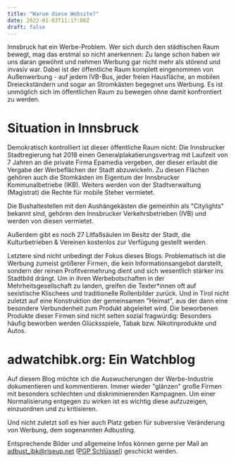 ```yaml
---
title: "Warum diese Website?"
date: 2022-01-03T11:17:08Z
draft: false
---
```


Innsbruck hat ein Werbe-Problem. 
Wer sich durch den städtischen Raum bewegt, mag das erstmal so nicht anerkennen:
Zu lange schon haben wir uns daran gewöhnt und nehmen Werbung gar nicht mehr als
störend und invasiv war.
Dabei ist der öffentliche Raum komplett eingenommen von Außenwerbung - auf jedem IVB-Bus, jeder freien Hausfläche, an mobilen Dreieckständern und sogar an Stromkästen begegnet uns Werbung.
Es ist unmöglich sich im öffentlichen Raum zu bewegen ohne damit konfrontiert zu werden.

# Situation in Innsbruck

Demokratisch kontrolliert ist dieser öffentliche Raum nicht: Die Innsbrucker Stadtregierung
hat 2018 einen Generalplakatierungsvertrag mit Laufzeit
von 7 Jahren an die
private Firma Epamedia vergeben, der dieser erlaubt die Vergabe der Werbeflächen
der Stadt abzuwickeln.
Zu diesen Flächen gehören auch die Stomkästen im Eigentum der Innsbrucker
Kommunalbetriebe (IKB).
Weiters werden von der Stadtverwaltung (Magistrat) die Rechte für mobile Steher
vermietet. 

Die Bushaltestellen mit den Aushängekästen die gemeinhin als "Citylights"
bekannt sind,
gehören den Innsbrucker Verkehrsbetrieben (IVB) und werden von diesen vermietet.

Außerdem gibt es noch 27 Litfaßsäulen im Besitz der Stadt, die Kulturbetrieben & Vereinen
kostenlos zur Verfügung gestellt werden. 

Letztere sind nicht unbedingt der Fokus dieses Blogs. Problematisch ist die 
Werbung zumeist größerer Firmen, die kein
Informationsangebot darstellt, sondern der reinen Profitvermehrung dient und
sich wesentlich stärker ins Stadtbild drängt. 
Um in ihren Werbebotschaften in der Mehrheitsgesellschaft zu landen, greifen 
die Texter\*innen oft auf sexistische Klischees und traditionelle Rollenbilder 
zurück. Und in Tirol nicht zuletzt auf eine Konstruktion der gemeinsamen 
"Heimat", aus der dann eine besondere Verbundenheit zum Produkt abgeleitet wird.
Die beworbenen Produkte dieser Firmen sind nicht selten sozial fragwürdig: 
Besonders häufig beworben werden Glücksspiele, Tabak bzw. Nikotinprodukte und Autos. 

# adwatchibk.org: Ein Watchblog

Auf diesem Blog möchte ich die Auswucherungen der Werbe-Industrie dokumentieren und kommentieren.
Immer wieder "glänzen" große Firmen mit besonders schlechten und diskriminierenden Kampagnen.
Um einer Normalisierung entgegen zu wirken ist es wichtig diese aufzuzeigen, einzuordnen und zu kritisieren. 

Und nicht zuletzt soll es hier auch Platz geben für subversive Veränderung von Werbung, dem sogenannten Adbusting. 

Entsprechende Bilder und allgemeine Infos können gerne per Mail an
[adbust\_ibk@riseup.net](mailto:adbust_ibk@riseup.net) ([PGP Schlüssel](/adbust_ibk.asc)) geschickt werden.
